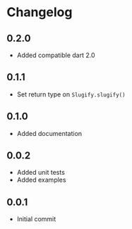 # Changelog
## 0.2.0
* Added compatible dart 2.0

## 0.1.1
* Set return type on `Slugify.slugify()`

## 0.1.0
* Added documentation

## 0.0.2
* Added unit tests
* Added examples

## 0.0.1

* Initial commit
